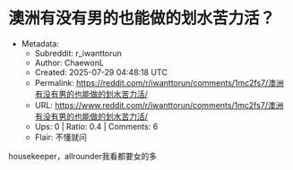 # 澳洲有没有男的也能做的划水苦力活？

- Metadata:
  - Subreddit: r_iwanttorun
  - Author: ChaewonL
  - Created: 2025-07-29 04:48:18 UTC
  - Permalink: https://reddit.com/r/iwanttorun/comments/1mc2fs7/澳洲有没有男的也能做的划水苦力活/
  - URL: https://www.reddit.com/r/iwanttorun/comments/1mc2fs7/澳洲有没有男的也能做的划水苦力活/
  - Ups: 0 | Ratio: 0.4 | Comments: 6
  - Flair: 不懂就问


housekeeper，allrounder我看都要女的多

